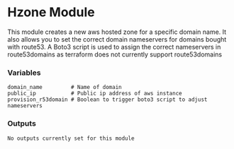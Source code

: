 # Hzone Module
This module creates a new aws hosted zone for a specific domain name. It also allows you to set the correct domain nameservers for domains bought with route53. A Boto3 script is used to assign the correct nameservers in route53domains as terraform does not currently support route53domains

### Variables
```
domain_name         # Name of domain
public_ip           # Public ip address of aws instance
provision_r53domain # Boolean to trigger boto3 script to adjust nameservers
```

### Outputs
```
No outputs currently set for this module
```
